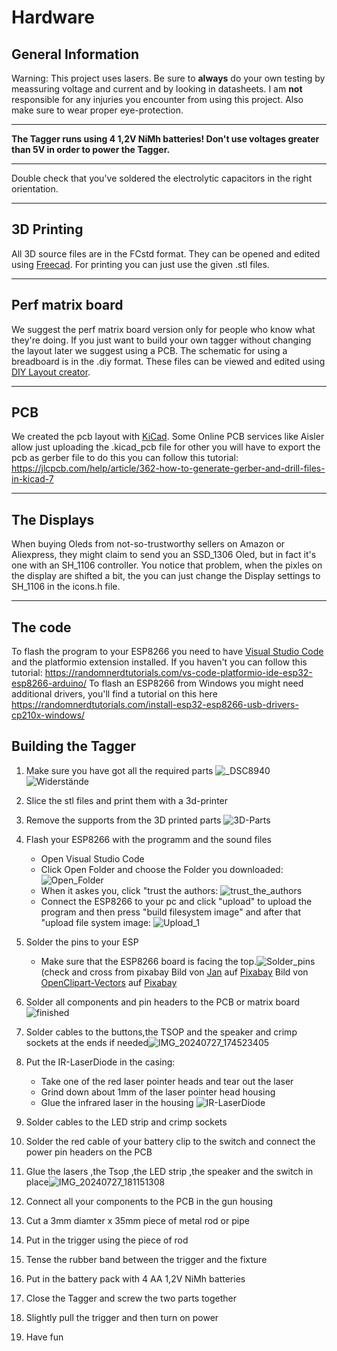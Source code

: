 # Hardware
## General Information 

Warning: This project uses lasers. Be sure to **always** do your own testing by meassuring voltage and current and by looking in datasheets. I am **not** responsible for any injuries you encounter from using this project. Also make sure to wear proper eye-protection.

----

**The Tagger runs using 4 1,2V NiMh batteries! Don't use voltages greater than 5V in order to power the Tagger.**

----
Double check that you've soldered the electrolytic capacitors in the right orientation.

----


## 3D Printing

All 3D source files are in the FCstd format. They can be opened and edited using <a href ="www.freecad.org/index.php">Freecad</a>.
For printing you can just use the given .stl files.

-----

## Perf matrix board

We suggest the perf matrix board version only for people who know what they're doing. If you just want to build your own tagger without changing the layout later we suggest using a PCB.
The schematic for using a breadboard is in the .diy format. These files can be viewed and edited using <a href ="https://bancika.github.io/diy-layout-creator/">DIY Layout creator</a>.

-----

## PCB

We created the pcb layout with <a href="https://www.kicad.org/">KiCad</a>. Some Online PCB services like Aisler allow just uploading the .kicad_pcb file for other you will have to export the pcb as gerber file to do this you can follow this tutorial: <a>https://jlcpcb.com/help/article/362-how-to-generate-gerber-and-drill-files-in-kicad-7</a> 

-----

## The Displays

When buying Oleds from not-so-trustworthy sellers on Amazon or Aliexpress, they might claim to send you an SSD_1306 Oled, but in fact it's one with an SH_1106 controller. You notice that problem, when the pixles on the display are shifted a bit, the you can just change the Display settings to SH_1106 in the icons.h file.

-----

## The code

To flash the program to your ESP8266 you need to have <a href="https://code.visualstudio.com/">Visual Studio Code</a> and the platformio extension installed. If you haven't you can follow this tutorial:
<a>https://randomnerdtutorials.com/vs-code-platformio-ide-esp32-esp8266-arduino/</a> To flash an ESP8266 from Windows you might need additional drivers, you'll find a tutorial on this here https://randomnerdtutorials.com/install-esp32-esp8266-usb-drivers-cp210x-windows/

## Building the Tagger
1. Make sure you have got all the required parts ![_DSC8940](https://github.com/user-attachments/assets/b2a32ad6-7d33-4d10-82ea-54e372a37102)![Widerstände](https://github.com/user-attachments/assets/b9539681-ab67-416f-883a-9484d7ccb0ce)
1. Slice the stl files and print them with a 3d-printer 
1. Remove the supports from the 3D printed parts ![3D-Parts](https://github.com/user-attachments/assets/daf8d708-872c-4a57-96ce-114b4d051c32)
1. Flash your ESP8266 with the programm and the sound files
   - Open Visual Studio Code
   - Click Open Folder and choose the Folder you downloaded: ![Open_Folder](https://github.com/user-attachments/assets/cd5b0aad-ef70-473c-af14-2572854eef7a)
   - When it askes you, click "trust the authors:  ![trust_the_authors](https://github.com/user-attachments/assets/ed0244dd-f67b-48c4-ac9c-b3127e19d472)
   - Connect the ESP8266 to your pc and click "upload" to upload the program and then press "build filesystem image" and after that "upload file system image: ![Upload_1](https://github.com/user-attachments/assets/24741195-057c-4338-a4b5-8ada0f964bb4)
1. Solder the pins to your ESP
   - Make sure that the ESP8266 board is facing the top.![Solder_pins](https://github.com/user-attachments/assets/6c253076-f8e8-4e83-94db-79a7b5208ae9) (check and cross from pixabay Bild von <a href="https://pixabay.com/de/users/janjf93-3084263/?utm_source=link-attribution&utm_medium=referral&utm_campaign=image&utm_content=2061132">Jan</a> auf <a href="https://pixabay.com/de//?utm_source=link-attribution&utm_medium=referral&utm_campaign=image&utm_content=2061132">Pixabay</a> Bild von <a href="https://pixabay.com/de/users/openclipart-vectors-30363/?utm_source=link-attribution&utm_medium=referral&utm_campaign=image&utm_content=1292787">OpenClipart-Vectors</a> auf <a href="https://pixabay.com/de//?utm_source=link-attribution&utm_medium=referral&utm_campaign=image&utm_content=1292787">Pixabay</a>

1. Solder all components and pin headers to the PCB or matrix board ![finished](https://github.com/user-attachments/assets/af602714-4c9a-4367-9e81-362ab4928637)
1. Solder cables to the buttons,the TSOP and the speaker and crimp sockets at the ends if needed![IMG_20240727_174523405](https://github.com/user-attachments/assets/5e5215f2-cea3-4b11-8450-102087203c9a)
1. Put the IR-LaserDiode in the casing: 
   - Take one of the red laser pointer heads and tear out the laser
   - Grind down about 1mm of the laser pointer head housing 
   - Glue the infrared laser  in the housing ![IR-LaserDiode](https://github.com/user-attachments/assets/6ce1f32c-a13d-473a-a34d-97c19a2ba8bc)
1. Solder cables to the LED strip and crimp sockets
1. Solder the red cable of your battery clip to the switch and connect the power pin headers on the PCB
1. Glue the lasers ,the Tsop ,the LED strip ,the speaker and the switch in place![IMG_20240727_181151308](https://github.com/user-attachments/assets/1f969c5b-4b50-41cb-8025-67d653756c49)

1. Connect all your components to the PCB in the gun housing
1. Cut a 3mm diamter x 35mm piece of metal rod or pipe
1. Put in the trigger using the piece of rod
1. Tense the rubber band between the trigger and the fixture
1. Put in the battery pack with 4 AA 1,2V NiMh batteries
1. Close the Tagger and screw the two parts together
1. Slightly pull the trigger and then turn on power
1. Have fun



